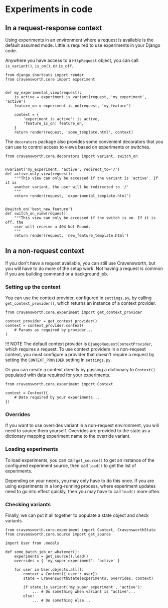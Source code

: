# Experiments in code

## In a request-response context

Using experiments in an environment where a request is available is the default
assumed mode. Little is required to use experiments in your Django code.

Anywhere you have access to a `HttpRequest` object, you can call `is_variant()`,
`is_on()`, or `is_off`.

    from django.shortcuts import render
    from cravensworth.core import experiment


    def my_experimental_view(request):
        is_active = experiment.is_variant(request, 'my_experiment', 'active')
        feature_on = experiment.is_on(request, 'my_feature')

        context = {
            'experiment_is_active': is_active,
            'feature_is_on: feature_on,
        }
        return render(request, 'some_template.html', context)

The `decorators` package also provides some convenient decorators that you can
use to control access to views based on experiments or switches.

    from cravensworth.core.decorators import variant, switch_on


    @variant('my_experiment, 'active', redirect_to='/')
    def active_only_view(request):
        """This view can only be accessed if the variant is 'active'. If it is
        another variant, the user will be redirected to '/'
        """
        return render(request, 'experimental_template.html')


    @switch_on('best_new_feature')
    def switch_on_view(request):
        """This view can only be accessed if the switch is on. If it is off, the
        user will receive a 404 Not Found.
        """
        return render(request, 'new_feature_template.html')


## In a non-request context

If you don't have a request available, you can still use Cravensworth, but you
will have to do more of the setup work. Not having a request is common if you
are building command or a background job.

### Setting up the context

You can use the context provider, configured in `settings.py`, by calling
`get_context_provider()`, which returns an instance of a context provider.

    from cravensworth.core.experiment import get_context_provider

    context_provider = get_context_provider()
    context = context_provider.context(
        # Params as required by provider...
    )

!!! NOTE
    The default context provider is `DjangoRequestContextProvider`, which
    requires a request. To use context providers in a non-request context, you
    must configure a provider that doesn't require a request by setting the
    `CONTEXT_PROVIDER` setting in `settings.py`.

Or you can create a context directly by passing a dictionary to `Context()`
populated with data required for your experiments.

    from cravensworth.core.experiment import Context

    context = Context({
        # Data required by your experiments...
    })

### Overrides

If you want to use overrides variant in a non-request environment, you will need
to source them yourself. Overrides are provided to the state as a dictionary
mapping experiment name to the override variant.

### Loading experiments

To load experiments, you can call `get_source()` to get an instance of the
configured experiment source, then call `load()` to get the list of experiments.

Depending on your needs, you may only have to do this once. If you are using
experiments in a long-running process, where experiment updates need to go into
effect quickly, then you may have to call `load()` more often.

### Checking variants

Finally, we can put it all together to populate a state object and check
variants.

    from cravensworth.core.experiment import Context, CravensworthState
    from cravensworth.core.source import get_source

    import User from .models

    def some_batch_job_or_whatever():
        experiments = get_source().load()
        overrides = { 'my_super_experiment': 'active' }

        for user in User.objects.all():
            context = Context({'user': user})
            state = CravensworthState(experiments, overrides, context)

            if state.is_variant('my_super_experiment', 'active'):
                ... # Do something when variant is "active"...
            else:
                ... # Do something else...
